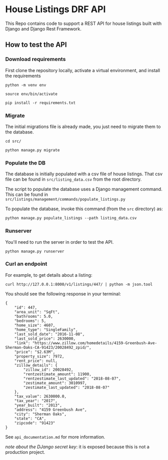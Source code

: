 # House Listings DRF API
This Repo contains code to support a REST API for house listings built with Django and Django Rest Framework.
## How to test the API

### Download requirements
First clone the repository locally, activate a virtual environment, and install the requirements
```shell
python -m venv env

source env/bin/activate

pip install -r requirements.txt
```

### Migrate
The initial migrations file is already made, you just need to migrate them to the database.
```shell
cd src/

python manage.py migrate
```

### Populate the DB

The database is initially populated with a csv file of house listings. That csv file can be found in ```src/listing_data.csv``` from the root directory.

The script to populate the database uses a Django management command. This can be found in ```src/listings/management/commands/populate_listings.py```

To populate the database, invoke this command (from the ```src``` directory) as:

```shell
python manage.py populate_listings --path listing_data.csv
```

### Runserver
You'll need to run the server in order to test the API.
```shell
python manage.py runserver
```

### Curl an endpoint

For example, to get details about a listing:
```shell
curl http://127.0.0.1:8000/v1/listings/447/ | python -m json.tool
```
You should see the following response in your terminal:
```shell
{
    "id": 447,
    "area_unit": "SqFt",
    "bathrooms": 5.0,
    "bedrooms": 5,
    "home_size": 4607,
    "home_type": "SingleFamily",
    "last_sold_date": "2016-11-08",
    "last_sold_price": 2630000,
    "link": "https://www.zillow.com/homedetails/4159-Greenbush-Ave-Sherman-Oaks-CA-91423/20028492_zpid/",
    "price": "$2.63M",
    "property_size": 7972,
    "rent_price": null,
    "zillow_details": {
        "zillow_id": 20028492,
        "rentzestimate_amount": 11900,
        "rentzestimate_last_updated": "2018-08-07",
        "zestimate_amount": 3010997,
        "zestimate_last_updated": "2018-08-07"
    },
    "tax_value": 2630000.0,
    "tax_year": "2017",
    "year_built": "2013",
    "address": "4159 Greenbush Ave",
    "city": "Sherman Oaks",
    "state": "CA",
    "zipcode": "91423"
}
```

See ```api_documentation.md``` for more information. 

*note about the DJango secret key*: it is exposed because this is not a production project.